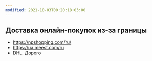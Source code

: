 ```yaml
---
modified: 2021-10-03T00:20:18+03:00
---
```


## Доставка онлайн-покупок из-за границы

- <https://npshopping.com/ru/>
- <https://ua.meest.com/ru>
- DHL. Дорого
